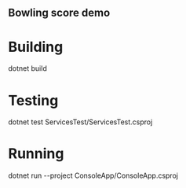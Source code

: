 ## Bowling score demo
# Building
dotnet build
# Testing
dotnet test ServicesTest/ServicesTest.csproj
# Running
dotnet run --project ConsoleApp/ConsoleApp.csproj
